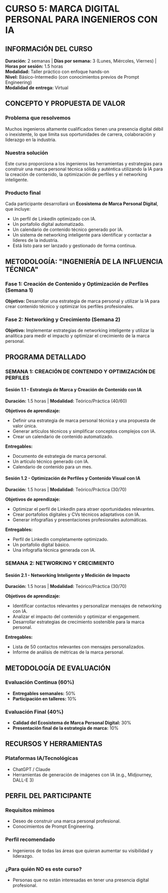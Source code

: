 
# CURSO 5: MARCA DIGITAL PERSONAL PARA INGENIEROS CON IA

## **INFORMACIÓN DEL CURSO**

**Duración:** 2 semanas | **Días por semana:** 3 (Lunes, Miércoles, Viernes) | **Horas por sesión:** 1.5 horas  
**Modalidad:** Taller práctico con enfoque hands-on  
**Nivel:** Básico-Intermedio (con conocimientos previos de Prompt Engineering)  
**Modalidad de entrega:** Virtual

## **CONCEPTO Y PROPUESTA DE VALOR**

### **Problema que resolvemos**
Muchos ingenieros altamente cualificados tienen una presencia digital débil o inexistente, lo que limita sus oportunidades de carrera, colaboración y liderazgo en la industria.

### **Nuestra solución**
Este curso proporciona a los ingenieros las herramientas y estrategias para construir una marca personal técnica sólida y auténtica utilizando la IA para la creación de contenido, la optimización de perfiles y el networking inteligente.

### **Producto final**
Cada participante desarrollará un **Ecosistema de Marca Personal Digital**, que incluye:

- Un perfil de LinkedIn optimizado con IA.
- Un portafolio digital automatizado.
- Un calendario de contenido técnico generado por IA.
- Un sistema de networking inteligente para identificar y contactar a líderes de la industria.
- Está listo para ser lanzado y gestionado de forma continua.

## **METODOLOGÍA: "INGENIERÍA DE LA INFLUENCIA TÉCNICA"**

### **Fase 1: Creación de Contenido y Optimización de Perfiles (Semana 1)**
**Objetivo:** Desarrollar una estrategia de marca personal y utilizar la IA para crear contenido técnico y optimizar los perfiles profesionales.

### **Fase 2: Networking y Crecimiento (Semana 2)**
**Objetivo:** Implementar estrategias de networking inteligente y utilizar la analítica para medir el impacto y optimizar el crecimiento de la marca personal.

## **PROGRAMA DETALLADO**

### **SEMANA 1: CREACIÓN DE CONTENIDO Y OPTIMIZACIÓN DE PERFILES**

#### **Sesión 1.1 - Estrategia de Marca y Creación de Contenido con IA**
**Duración:** 1.5 horas | **Modalidad:** Teórico/Práctica (40/60)

**Objetivos de aprendizaje:**
- Definir una estrategia de marca personal técnica y una propuesta de valor única.
- Generar artículos técnicos y simplificar conceptos complejos con IA.
- Crear un calendario de contenido automatizado.

**Entregables:**
- Documento de estrategia de marca personal.
- Un artículo técnico generado con IA.
- Calendario de contenido para un mes.

#### **Sesión 1.2 - Optimización de Perfiles y Contenido Visual con IA**
**Duración:** 1.5 horas | **Modalidad:** Teórico/Práctica (30/70)

**Objetivos de aprendizaje:**
- Optimizar el perfil de LinkedIn para atraer oportunidades relevantes.
- Crear portafolios digitales y CVs técnicos adaptativos con IA.
- Generar infografías y presentaciones profesionales automáticas.

**Entregables:**
- Perfil de LinkedIn completamente optimizado.
- Un portafolio digital básico.
- Una infografía técnica generada con IA.

### **SEMANA 2: NETWORKING Y CRECIMIENTO**

#### **Sesión 2.1 - Networking Inteligente y Medición de Impacto**
**Duración:** 1.5 horas | **Modalidad:** Teórico/Práctica (30/70)

**Objetivos de aprendizaje:**
- Identificar contactos relevantes y personalizar mensajes de networking con IA.
- Analizar el impacto del contenido y optimizar el engagement.
- Desarrollar estrategias de crecimiento sostenible para la marca personal.

**Entregables:**
- Lista de 50 contactos relevantes con mensajes personalizados.
- Informe de análisis de métricas de la marca personal.

## **METODOLOGÍA DE EVALUACIÓN**

### **Evaluación Continua (60%)**
- **Entregables semanales:** 50%
- **Participación en talleres:** 10%

### **Evaluación Final (40%)**
- **Calidad del Ecosistema de Marca Personal Digital:** 30%
- **Presentación final de la estrategia de marca:** 10%

## **RECURSOS Y HERRAMIENTAS**

### **Plataformas IA/Tecnológicas**
- ChatGPT / Claude
- Herramientas de generación de imágenes con IA (e.g., Midjourney, DALL-E 3)

## **PERFIL DEL PARTICIPANTE**

### **Requisitos mínimos**
- Deseo de construir una marca personal profesional.
- Conocimientos de Prompt Engineering.

### **Perfil recomendado**
- Ingenieros de todas las áreas que quieran aumentar su visibilidad y liderazgo.

### **¿Para quién NO es este curso?**
- Personas que no están interesadas en tener una presencia digital profesional.
